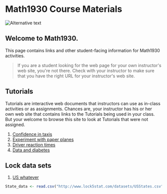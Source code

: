 # Math1930 Course Materials

![Alternative text](https://www.ntcmn.edu/directory/wp-content/uploads/sites/51/2017/09/18NTC_Lawrence_Vettleson.jpg)


<src img = "https://www.ntcmn.edu/directory/wp-content/uploads/sites/51/2017/09/18NTC_Lawrence_Vettleson.jpg" width = "128" height = "128">

## Welcome to Math1930. 

This page contains links and other student-facing information for Math1930 activities.

> If you are a student looking for the web page for your own instructor's web site, you're not there. Check with your instructor to make sure that you have the right URL for your instructor's web site.

## Tutorials

Tutorials are interactive web documents that instructors can use as in-class activities or as assignments. Chances are, your instructor has his or her own web site that contains links to the Tutorials being used in your class. But your welcome to browse this site to look at Tutorials that were not assigned.

1. [Confidence in taxis](https://dtkaplan.shinyapps.io/Confidence_in_Taxis/)
2. [Experiment with paper planes](https://dtkaplan.shinyapps.io/Paper_planes/)
3. [Driver reaction times](http://dtkaplan.shinyapps.io/Traffic_signs)
4. [Data and diabetes](https://dtkaplan.shinyapps.io/Diabetes/)

## Lock data sets

1. [US whatever](http://www.lock5stat.com/datasets/USStates.csv)

```r
State_data <- read.csv("http://www.lock5stat.com/datasets/USStates.csv")
```
